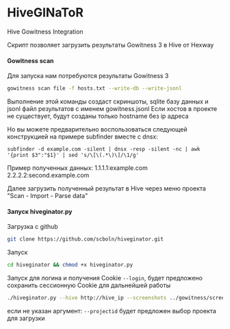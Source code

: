 # HiveGINaToR
Hive Gowitness Integration

Скрипт позволяет загрузить результаты Gowitness 3 в Hive от Hexway

#### Gowitness scan
Для запуска нам потребуются результаты Gowitness 3 
```bash
gowitness scan file -f hosts.txt --write-db --write-jsonl
```
Выполнение этой команды создаст скриншоты, sqlite базу данных и jsonl файл результатов с именем gowitness.jsonl
Если хостов в проекте не существует, будут созданы только hostname без ip адреса 

Но вы можете предварительно воспользоваться следующей конструкцией на примере subfinder вместе с dnsx:
```
subfinder -d example.com -silent | dnsx -resp -silent -nc | awk '{print $3":"$1}' | sed 's/\[\(.*\)\]/\1/g'
```
Пример полученных данных:
1.1.1.1:example.com
2.2.2.2:second.example.com

Далее загрузить полученный результат в Hive через меню проекта "Scan - Import - Parse data"


#### Запуск hiveginator.py

Загрузка с github
```bash
git clone https://github.com/scboln/hiveginator.git
```

Запуск

```bash
cd hiveginator && chmod +x hiveginator.py
```
Запуск для логина и получения Cookie ```--login```, будет предложено сохранить сессионную Cookie для дальнейшей работы
```bash
./hiveginator.py --hive http://hive_ip --screenshots ../gowitness/screenshots --jsonl ../gowitness/gowitness.jsonl --login
```

если не указан аргумент:
```--projectid``` будет предложен выбор проекта для загрузки
